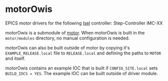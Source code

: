 # motorOwis
EPICS motor drivers for the following [Isel](https://www.isel.com/en/multiple-axis-controller-imc-s8.html) controller: Step-Controller iMC-XX

motorOwis is a submodule of [motor](https://github.com/epics-modules/motor).  When motorOwis is built in the ``motor/modules`` directory, no manual configuration is needed.

motorOwis can also be built outside of motor by copying it's ``EXAMPLE_RELEASE.local`` file to ``RELEASE.local`` and defining the paths to ``MOTOR`` and itself.

motorOwis contains an example IOC that is built if ``CONFIG_SITE.local`` sets ``BUILD_IOCS = YES``.  The example IOC can be built outside of driver module.
